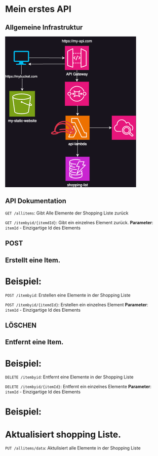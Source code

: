 # Mein erstes API

## Allgemeine Infrastruktur
![](./images/Infrastructure.png)

## API Dokumentation
`GET /allitems`: Gibt Alle Elemente der Shopping Liste zurück

`GET /itembyid/{itemdId}`: Gibt ein einzelnes Element zurück.
**Parameter**: `itemId` - Einzigartige Id des Elements

## POST
## Erstellt eine Item.

# Beispiel:
`POST /itembyid`: Erstellen eine Elemente in der Shopping Liste 

`POST /itembyid/{itemdId}`: Erstellen ein einzelnes Element
**Parameter**: `itemId` - Einzigartige Id des Elements

## LÖSCHEN
## Entfernt eine Item.

# Beispiel:
`DELETE /itembyid`: Entfernt eine Elemente in der Shopping Liste

`DELETE /itembyid/{itemId}`: Entfernt ein einzelnes Elemente 
**Parameter**: `itemId` - Einzigartige Id des Elements



# Beispiel:
# Aktualisiert shopping Liste. 
`PUT /allitems/data`: Aktulisiert alle Elemente in der Shopping Liste

